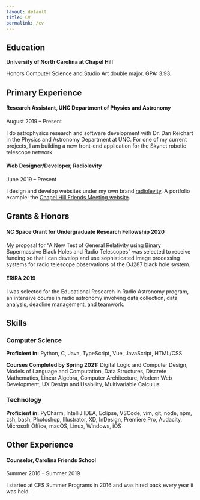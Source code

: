 ```yaml
---
layout: default
title: CV
permalink: /cv
---
```


## Education

**University of North Carolina at Chapel Hill**

Honors Computer Science and Studio Art double major. GPA: 3.93.

## Primary Experience

#### Research Assistant, <span class="roman">UNC Department of Physics and Astronomy</span>

<span class="gray">August 2019 – Present</span>

I do astrophysics research and software development with Dr. Dan Reichart in the Physics and Astronomy Department at UNC. For one of my current projects, I am building a new front-end application for the Skynet robotic telescope network.

#### Web Designer/Developer, <span class="roman">Radiolevity</span>

<span class="gray">June 2019 – Present</span>

I design and develop websites under my own brand [radiolevity](https://radiolevity.com). A portfolio example: the [Chapel Hill Friends Meeting website](https://chapelhillfriends.org).

## Grants & Honors

#### NC Space Grant for Undergraduate Research Fellowship 2020

My proposal for “A New Test of General Relativity using Binary Supermassive Black Holes and Radio Telescopes” was selected to receive funding so that I can develop and use sophisticated image processing systems for radio telescope observations of the OJ287 black hole system.

#### ERIRA 2019

I was selected for the Educational Research In Radio Astronomy program, an intensive course in radio astronomy involving data collection, data analysis, deadline management, and teamwork.

## Skills

### Computer Science

**Proficient in:** Python, C, Java, TypeScript, Vue, JavaScript, HTML/CSS

**Courses Completed by Spring 2021:** Digital Logic and Computer Design, Models of Language and Computation, Data Structures, Discrete Mathematics, Linear Algebra, Computer Architecture, Modern Web Development, UX Design and Usability, Multivariable Calculus

### Technology

**Proficient in:** PyCharm, IntelliJ IDEA, Eclipse, VSCode, vim, git, node, npm, zsh, bash, Photoshop, Illustrator, XD, InDesign, Premiere Pro, Audacity, Microsoft Office, macOS, Linux, Windows, iOS

## Other Experience

#### Counselor, <span class="roman">Carolina Friends School</span>

<span class="gray">Summer 2016 – Summer 2019</span>

I started at CFS Summer Programs in 2016 and was hired back every year it was held.